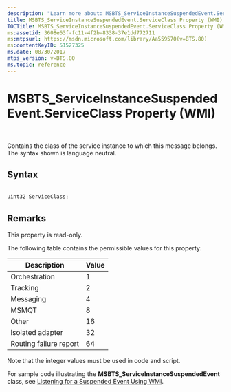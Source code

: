 ```yaml
---
description: "Learn more about: MSBTS_ServiceInstanceSuspendedEvent.ServiceClass Property (WMI)"
title: MSBTS_ServiceInstanceSuspendedEvent.ServiceClass Property (WMI)
TOCTitle: MSBTS_ServiceInstanceSuspendedEvent.ServiceClass Property (WMI)
ms:assetid: 3608e63f-fc11-4f2b-8338-37e1dd772711
ms:mtpsurl: https://msdn.microsoft.com/library/Aa559570(v=BTS.80)
ms:contentKeyID: 51527325
ms.date: 08/30/2017
mtps_version: v=BTS.80
ms.topic: reference
---
```


# MSBTS\_ServiceInstanceSuspendedEvent.ServiceClass Property (WMI)

 

Contains the class of the service instance to which this message belongs. The syntax shown is language neutral.

## Syntax

```C#
  
uint32 ServiceClass;  
```

## Remarks

This property is read-only.

The following table contains the permissible values for this property:

<table>
<thead>
<tr class="header">
<th>Description</th>
<th>Value</th>
</tr>
</thead>
<tbody>
<tr class="odd">
<td>Orchestration</td>
<td>1</td>
</tr>
<tr class="even">
<td>Tracking</td>
<td>2</td>
</tr>
<tr class="odd">
<td>Messaging</td>
<td>4</td>
</tr>
<tr class="even">
<td>MSMQT</td>
<td>8</td>
</tr>
<tr class="odd">
<td>Other</td>
<td>16</td>
</tr>
<tr class="even">
<td>Isolated adapter</td>
<td>32</td>
</tr>
<tr class="odd">
<td>Routing failure report</td>
<td>64</td>
</tr>
</tbody>
</table>


Note that the integer values must be used in code and script.

For sample code illustrating the **MSBTS\_ServiceInstanceSuspendedEvent** class, see [Listening for a Suspended Event Using WMI](listening-for-a-suspended-event-using-wmi.md).


